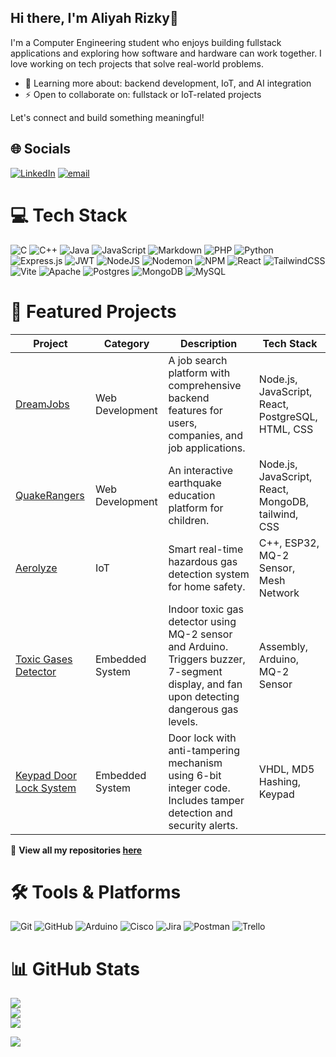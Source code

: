 ## Hi there, I'm Aliyah Rizky👋

I'm a Computer Engineering student who enjoys building fullstack applications and exploring how software and hardware can work together. I love working on tech projects that solve real-world problems.

- 🌱 Learning more about: backend development, IoT, and AI integration
- ⚡ Open to collaborate on: fullstack or IoT-related projects

Let's connect and build something meaningful!

## 🌐 Socials
[![LinkedIn](https://img.shields.io/badge/LinkedIn-%230077B5.svg?logo=linkedin&logoColor=white)](https://linkedin.com/in/https://www.linkedin.com/in/aliyah-rizky-6b8707252/) [![email](https://img.shields.io/badge/Email-D14836?logo=gmail&logoColor=white)](mailto:aliyah.rizky@ui.ac.id) 

# 💻 Tech Stack
![C](https://img.shields.io/badge/c-%2300599C.svg?style=for-the-badge&logo=c&logoColor=white) ![C++](https://img.shields.io/badge/c++-%2300599C.svg?style=for-the-badge&logo=c%2B%2B&logoColor=white) ![Java](https://img.shields.io/badge/java-%23ED8B00.svg?style=for-the-badge&logo=openjdk&logoColor=white) ![JavaScript](https://img.shields.io/badge/javascript-%23323330.svg?style=for-the-badge&logo=javascript&logoColor=%23F7DF1E) ![Markdown](https://img.shields.io/badge/markdown-%23000000.svg?style=for-the-badge&logo=markdown&logoColor=white) ![PHP](https://img.shields.io/badge/php-%23777BB4.svg?style=for-the-badge&logo=php&logoColor=white) ![Python](https://img.shields.io/badge/python-3670A0?style=for-the-badge&logo=python&logoColor=ffdd54) ![Express.js](https://img.shields.io/badge/express.js-%23404d59.svg?style=for-the-badge&logo=express&logoColor=%2361DAFB) ![JWT](https://img.shields.io/badge/JWT-black?style=for-the-badge&logo=JSON%20web%20tokens) ![NodeJS](https://img.shields.io/badge/node.js-6DA55F?style=for-the-badge&logo=node.js&logoColor=white) ![Nodemon](https://img.shields.io/badge/NODEMON-%23323330.svg?style=for-the-badge&logo=nodemon&logoColor=%BBDEAD) ![NPM](https://img.shields.io/badge/NPM-%23CB3837.svg?style=for-the-badge&logo=npm&logoColor=white) ![React](https://img.shields.io/badge/react-%2320232a.svg?style=for-the-badge&logo=react&logoColor=%2361DAFB) ![TailwindCSS](https://img.shields.io/badge/tailwindcss-%2338B2AC.svg?style=for-the-badge&logo=tailwind-css&logoColor=white) ![Vite](https://img.shields.io/badge/vite-%23646CFF.svg?style=for-the-badge&logo=vite&logoColor=white) ![Apache](https://img.shields.io/badge/apache-%23D42029.svg?style=for-the-badge&logo=apache&logoColor=white) ![Postgres](https://img.shields.io/badge/postgres-%23316192.svg?style=for-the-badge&logo=postgresql&logoColor=white) ![MongoDB](https://img.shields.io/badge/MongoDB-%234ea94b.svg?style=for-the-badge&logo=mongodb&logoColor=white) ![MySQL](https://img.shields.io/badge/mysql-4479A1.svg?style=for-the-badge&logo=mysql&logoColor=white)

# 🚀 Featured Projects
| Project | Category | Description | Tech Stack |
|---------|-------------|------------|----------|
| [DreamJobs](https://github.com/rizkyAlya/DreamJobs.git) | Web Development | A job search platform with comprehensive backend features for users, companies, and job applications. | Node.js, JavaScript, React, PostgreSQL, HTML, CSS |
| [QuakeRangers](https://github.com/rizkyAlya/QuakeRangers.git) | Web Development | An interactive earthquake education platform for children. | Node.js, JavaScript, React, MongoDB, tailwind, CSS |
| [Aerolyze](https://github.com/rizkyAlya/Aerolyze) | IoT | Smart real-time hazardous gas detection system for home safety. | C++, ESP32, MQ-2 Sensor, Mesh Network |
| [Toxic Gases Detector](https://github.com/rizkyAlya/Toxic-Gases-Detector) | Embedded System | Indoor toxic gas detector using MQ-2 sensor and Arduino. Triggers buzzer, 7-segment display, and fan upon detecting dangerous gas levels. | Assembly, Arduino, MQ-2 Sensor |
| [Keypad Door Lock System](https://github.com/rizkyAlya/AP11-FinPro-PSD2023) | Embedded System | Door lock with anti-tampering mechanism using 6-bit integer code. Includes tamper detection and security alerts. | VHDL, MD5 Hashing, Keypad |

📌 **View all my repositories [here](https://github.com/rizkyAlya?tab=repositories)**

# 🛠️ Tools & Platforms
![Git](https://img.shields.io/badge/git-%23F05033.svg?style=for-the-badge&logo=git&logoColor=white) ![GitHub](https://img.shields.io/badge/github-%23121011.svg?style=for-the-badge&logo=github&logoColor=white) ![Arduino](https://img.shields.io/badge/-Arduino-00979D?style=for-the-badge&logo=Arduino&logoColor=white) ![Cisco](https://img.shields.io/badge/cisco-%23049fd9.svg?style=for-the-badge&logo=cisco&logoColor=black) ![Jira](https://img.shields.io/badge/jira-%230A0FFF.svg?style=for-the-badge&logo=jira&logoColor=white) ![Postman](https://img.shields.io/badge/Postman-FF6C37?style=for-the-badge&logo=postman&logoColor=white) ![Trello](https://img.shields.io/badge/Trello-%23026AA7.svg?style=for-the-badge&logo=Trello&logoColor=white)

# 📊 GitHub Stats
![](https://github-readme-stats.vercel.app/api?username=rizkyAlya&theme=midnight-purple&hide_border=false&include_all_commits=true&count_private=true)<br/>
![](https://nirzak-streak-stats.vercel.app/?user=rizkyAlya&theme=midnight-purple&hide_border=false)<br/>
![](https://github-readme-stats.vercel.app/api/top-langs/?username=rizkyAlya&theme=midnight-purple&hide_border=false&include_all_commits=true&count_private=true&layout=compact)

![](https://quotes-github-readme.vercel.app/api?type=horizontal&theme=radical)

<!-- Proudly created with GPRM ( https://gprm.itsvg.in ) -->
